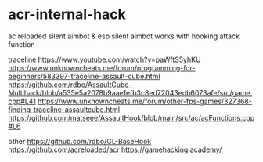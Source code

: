# acr-internal-hack
ac reloaded silent aimbot &amp; esp
silent aimbot works with hooking attack function

traceline
https://www.youtube.com/watch?v=paWftS5yhKU
https://www.unknowncheats.me/forum/programming-for-beginners/583397-traceline-assault-cube.html
https://github.com/rdbo/AssaultCube-Multihack/blob/a535e5a2078b9aae1efb3c8ed72043edb6073afe/src/game.cpp#L41
https://www.unknowncheats.me/forum/other-fps-games/327368-finding-traceline-assaultcube.html
https://github.com/matseee/AssaultHook/blob/main/src/ac/acFunctions.cpp#L6

other
https://github.com/rdbo/GL-BaseHook
https://github.com/acreloaded/acr
https://gamehacking.academy/
